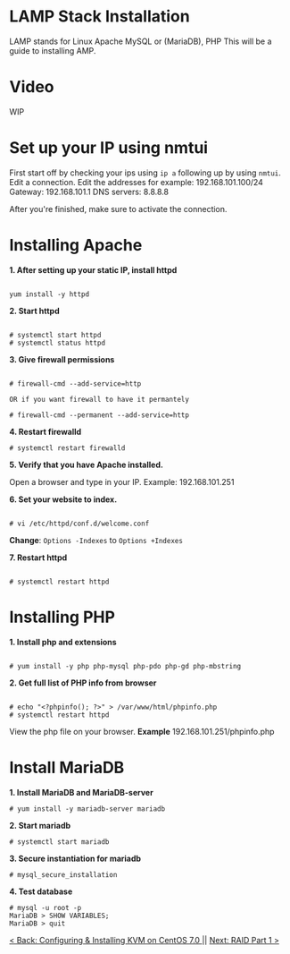 # LAMP Stack Installation

LAMP stands for Linux Apache MySQL or (MariaDB), PHP
This will be a guide to installing AMP.


# Video

WIP

# Set up your IP using nmtui

First start off by checking your ips using `ip a`  following up by using `nmtui`.
Edit a connection.
Edit the addresses for example: 192.168.101.100/24
Gateway: 192.168.101.1
DNS servers: 8.8.8.8

After you're finished, make sure to activate the connection.

# Installing Apache

**1. After setting up your static IP, install httpd**

```

yum install -y httpd

```

**2. Start httpd**

```

# systemctl start httpd
# systemctl status httpd

```

**3. Give firewall permissions**

```

# firewall-cmd --add-service=http

OR if you want firewall to have it permantely

# firewall-cmd --permanent --add-service=http

```

**4. Restart firewalld**


```
# systemctl restart firewalld

```


**5. Verify that you have Apache installed.**

Open a browser and type in your IP. Example:
192.168.101.251

**6. Set your website to index.**

```

# vi /etc/httpd/conf.d/welcome.conf

```

**Change**:  ``Options -Indexes`` to ``Options +Indexes``

**7. Restart httpd**

```

# systemctl restart httpd

```


# Installing PHP

**1. Install php and extensions**

```

# yum install -y php php-mysql php-pdo php-gd php-mbstring

```


**2. Get full list of PHP info from browser**

```

# echo "<?phpinfo(); ?>" > /var/www/html/phpinfo.php
# systemctl restart httpd

```

View the php file on your browser. **Example** 192.168.101.251/phpinfo.php


# Install MariaDB

**1. Install MariaDB and MariaDB-server**

```
# yum install -y mariadb-server mariadb

```

**2. Start mariadb**

```
# systemctl start mariadb

```

**3. Secure instantiation for mariadb**

```
# mysql_secure_installation

```

**4. Test database**

```
# mysql -u root -p
MariaDB > SHOW VARIABLES;
MariaDB > quit

```



[< Back: Configuring & Installing KVM on CentOS 7.0 ](https://github.com/sxcdennis/Linux-Guides/blob/master/Configuring%20%26%20Installing%20KVM%20on%20CentOS%207.md "Configuring & Installing KVM on CentOS 7.0 ") || [Next: RAID Part 1 >](https://github.com/sxcdennis/Linux-Guides/blob/master/Raid%20Part1.md "RAID Part 1")
